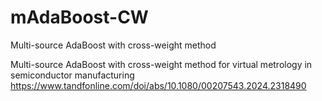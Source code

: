 # mAdaBoost-CW
Multi-source AdaBoost with cross-weight method

Multi-source AdaBoost with cross-weight method for virtual metrology in semiconductor manufacturing
https://www.tandfonline.com/doi/abs/10.1080/00207543.2024.2318490
